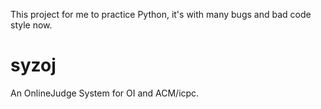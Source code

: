 This project for me to practice Python, it's with many bugs and bad code style now.

# syzoj
An OnlineJudge System for OI and ACM/icpc.
